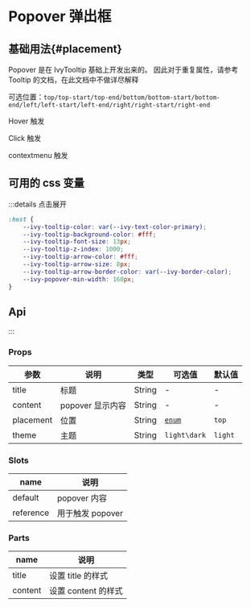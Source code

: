 # Popover 弹出框

## 基础用法{#placement}

Popover 是在 IvyTooltip 基础上开发出来的。 因此对于重复属性，请参考 Tooltip 的文档，在此文档中不做详尽解释

可选位置：`top/top-start/top-end/bottom/bottom-start/bottom-end/left/left-start/left-end/right/right-start/right-end`

<div>
    <ivy-popover
    placement="top-start"
    title="Title"
    :width="200"
    trigger="hover"
    content="this is content, this is content, this is content"
  >
    <ivy-button class="m-2" slot="reference">Hover 触发</ivy-button>
  </ivy-popover>

<ivy-popover
class="margin-left"
placement="bottom"
title="Title"
:width="200"
trigger="click"
content="this is content, this is content, this is content">
<ivy-button slot="reference" class="m-2">Click 触发</ivy-button>
</ivy-popover>

<ivy-popover
class="margin-left"
ref="popover"
title="Title"
:width="200"
trigger="contextmenu"
content="this is content, this is content, this is content">
<ivy-button slot="reference" class="m-2">contextmenu 触发</ivy-button>
</ivy-popover>

</div>

## 可用的 css 变量

:::details 点击展开

```css
:host {
    --ivy-tooltip-color: var(--ivy-text-color-primary);
    --ivy-tooltip-background-color: #fff;
    --ivy-tooltip-font-size: 13px;
    --ivy-tooltip-z-index: 1000;
    --ivy-tooltip-arrow-color: #fff;
    --ivy-tooltip-arrow-size: 8px;
    --ivy-tooltip-arrow-border-color: var(--ivy-border-color);
    --ivy-popover-min-width: 160px;
}
```

## Api

:::

### Props

| 参数      | 说明             | 类型   | 可选值               | 默认值  |
| --------- | ---------------- | ------ | -------------------- | ------- |
| title     | 标题             | String | -                    | -       |
| content   | popover 显示内容 | String | -                    | -       |
| placement | 位置             | String | [`enum`](#placement) | `top`   |
| theme     | 主题             | String | `light\dark`         | `light` |

### Slots

| name      | 说明             |
| --------- | ---------------- |
| default   | popover 内容     |
| reference | 用于触发 popover |

### Parts

| name    | 说明                |
| ------- | ------------------- |
| title   | 设置 title 的样式   |
| content | 设置 content 的样式 |

<script setup>
const placement = 'top/top-start/top-end/bottom/bottom-start/bottom-end/left/left-start/left-end/right/right-start/right-end'
</script>
